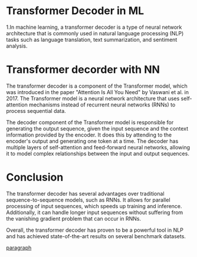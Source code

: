 # Transformer Decoder in ML

1.In machine learning, a transformer decoder is a type of neural network architecture that is commonly used in natural language processing (NLP) tasks such as language translation, text summarization, and sentiment analysis.

# Transformer decorder with NN

The transformer decoder is a component of the Transformer model, which was introduced in the paper "Attention Is All You Need" by Vaswani et al. in 2017. The Transformer model is a neural network architecture that uses self-attention mechanisms instead of recurrent neural networks (RNNs) to process sequential data.

The decoder component of the Transformer model is responsible for generating the output sequence, given the input sequence and the context information provided by the encoder. It does this by attending to the encoder's output and generating one token at a time. The decoder has multiple layers of self-attention and feed-forward neural networks, allowing it to model complex relationships between the input and output sequences.

# Conclusion
The transformer decoder has several advantages over traditional sequence-to-sequence models, such as RNNs. It allows for parallel processing of input sequences, which speeds up training and inference. Additionally, it can handle longer input sequences without suffering from the vanishing gradient problem that can occur in RNNs.

Overall, the transformer decoder has proven to be a powerful tool in NLP and has achieved state-of-the-art results on several benchmark datasets.


[paragraph](https://towardsdatascience.com/7-things-you-didnt-know-about-the-transformer-a70d93ced6b2)